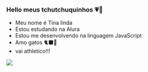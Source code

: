 ### Hello meus tchutchuquinhos 💗🤲

- Meu nome é Tina linda
- Estou estudando na Alura
- Estou me desenvolvendo na linguagem JavaScript
- Amo gatos 🐈‍⬛🖤
- vai athletico!!! 

[![](https://img.shields.io/badge/Instagram-E4405F?style=for-the-badge&logo=instagram&logoColor=white)](https://www.instagram.com/valentinaliziero/)
